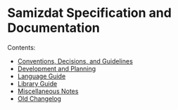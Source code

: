 Samizdat Specification and Documentation
========================================

Contents:

* [Conventions, Decisions, and Guidelines](conventions/README.md)
* [Development and Planning](development-planning/README.md)
* [Language Guide](language-guide/README.md)
* [Library Guide](library-guide/README.md)
* [Miscellaneous Notes](notes/README.md)
* [Old Changelog](old-changelog.md)
